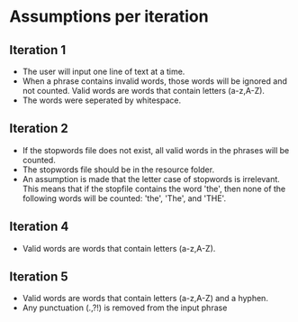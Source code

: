 # Assumptions per iteration

## Iteration 1
- The user will input one line of text at a time.
- When a phrase contains invalid words, those words will be ignored and not counted. Valid words are words that contain letters (a-z,A-Z).
- The words were seperated by whitespace.
## Iteration 2
- If the stopwords file does not exist, all valid words in the phrases will be counted.
- The stopwords file should be in the resource folder.
- An assumption is made that the letter case of stopwords is irrelevant. This means that if the stopfile contains the word 'the', then none of the following words will be counted: 'the', 'The', and 'THE'.
## Iteration 4
-  Valid words are words that contain letters (a-z,A-Z).
## Iteration 5
-  Valid words are words that contain letters (a-z,A-Z) and a hyphen. 
- Any punctuation (.,?!) is removed from the input phrase